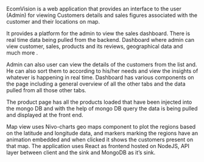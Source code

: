 EcomVision is a web application that provides an interface to the user (Admin) for viewing Customers details and sales figures associated with the customer and their locations on map.

It provides a platform for the admin to view the sales dashboard. There is real time data being pulled from the backend. 
Dashboard where admin can view customer, sales, products and its reviews, geographical data and much more .

Admin can also user can view the details of the customers from the list and. He can also sort them to according to his/her needs and view the insights of whatever is happening in real time.
Dashboard has various components on the page including a general overview of all the other tabs and the data pulled from all those other tabs.

The product page has all the products loaded that have been injected into the mongo DB and with the help of mongo DB query the data is being pulled and displayed at the front end.

Map view uses Nivo-charts geo maps component to plot the regions based on the latitude and longitude data,
and markers marking the regions have an animation embedded and when clicked it shows the customers present on that map.
The application uses React as frontend hosted on NodeJS, API layer between client and the sink and MongoDB as it’s sink.
